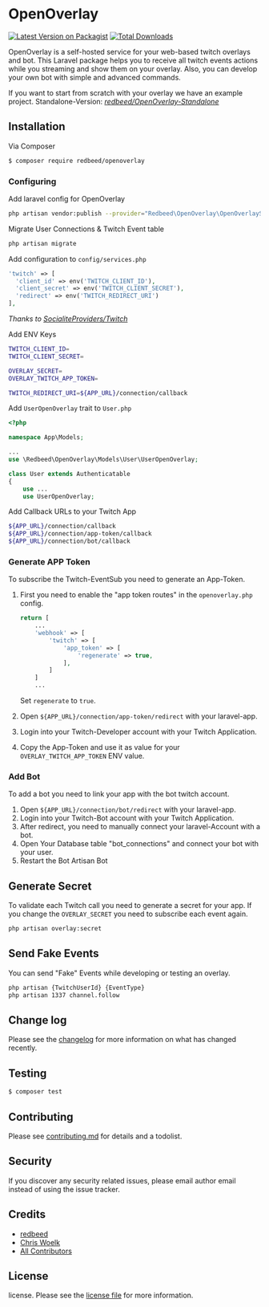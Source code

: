 # OpenOverlay

[![Latest Version on Packagist][ico-version]][link-packagist]
[![Total Downloads][ico-downloads]][link-downloads]

OpenOverlay is a self-hosted service for your web-based twitch overlays and bot.
This Laravel package helps you to receive all twitch events actions while you streaming and show them on your overlay.
Also, you can develop your own bot with simple and advanced commands.

If you want to start from scratch with your overlay we have an example project.
Standalone-Version: _[redbeed/OpenOverlay-Standalone][link-standalone]_

## Installation

Via Composer

``` bash
$ composer require redbeed/openoverlay
```

### Configuring

Add laravel config for OpenOverlay

``` bash
php artisan vendor:publish --provider="Redbeed\OpenOverlay\OpenOverlayServiceProvider"
```

Migrate User Connections & Twitch Event table

``` bash
php artisan migrate
```

Add configuration to `config/services.php`

```php
'twitch' => [    
  'client_id' => env('TWITCH_CLIENT_ID'),  
  'client_secret' => env('TWITCH_CLIENT_SECRET'),  
  'redirect' => env('TWITCH_REDIRECT_URI') 
],
```
_Thanks to [SocialiteProviders/Twitch][link-socialite]_

Add ENV Keys

``` bash
TWITCH_CLIENT_ID=
TWITCH_CLIENT_SECRET=

OVERLAY_SECRET=
OVERLAY_TWITCH_APP_TOKEN=

TWITCH_REDIRECT_URI=${APP_URL}/connection/callback
```

Add `UserOpenOverlay` trait to `User.php`

``` php
<?php

namespace App\Models;

...
use \Redbeed\OpenOverlay\Models\User\UserOpenOverlay;

class User extends Authenticatable
{
    use ...
    use UserOpenOverlay;
```

Add Callback URLs to your Twitch App

``` bash
${APP_URL}/connection/callback
${APP_URL}/connection/app-token/callback
${APP_URL}/connection/bot/callback
```

### Generate APP Token
To subscribe the Twitch-EventSub you need to generate an App-Token.

1. First you need to enable the "app token routes" in the `openoverlay.php` config.
    ``` php
    return [
        ...
        'webhook' => [
            'twitch' => [
                'app_token' => [
                    'regenerate' => true,
                ],
            ]
        ]
        ...
    ```

   Set `regenerate` to `true`.

2. Open `${APP_URL}/connection/app-token/redirect` with your laravel-app.
3. Login into your Twitch-Developer account with your Twitch Application.
4. Copy the App-Token and use it as value for your  `OVERLAY_TWITCH_APP_TOKEN` ENV value.

### Add Bot 
To add a bot you need to link your app with the bot twitch account.

1. Open `${APP_URL}/connection/bot/redirect` with your laravel-app.
2. Login into your Twitch-Bot account with your Twitch Application.
3. After redirect, you need to manually connect your laravel-Account with a bot.
4. Open Your Database table "bot_connections" and connect your bot with your user.
5. Restart the Bot Artisan Bot


## Generate Secret
To validate each Twitch call you need to generate a secret for your app.
If you change the `OVERLAY_SECRET` you need to subscribe each event again.

``` bash
php artisan overlay:secret
```

## Send Fake Events

You can send "Fake" Events while developing or testing an overlay.
``` bash
php artisan {TwitchUserId} {EventType}
php artisan 1337 channel.follow
```

## Change log

Please see the [changelog](changelog.md) for more information on what has changed recently.

## Testing

``` bash
$ composer test
```

## Contributing

Please see [contributing.md](contributing.md) for details and a todolist.

## Security

If you discover any security related issues, please email author email instead of using the issue tracker.

## Credits

- [redbeed][link-author]
- [Chris Woelk][link-author-chris]
- [All Contributors][link-contributors]

## License

license. Please see the [license file](license.md) for more information.

[ico-version]: https://img.shields.io/packagist/v/redbeed/openoverlay.svg?style=flat-square
[ico-downloads]: https://img.shields.io/packagist/dt/redbeed/openoverlay.svg?style=flat-square

[link-packagist]: https://packagist.org/packages/redbeed/openoverlay
[link-downloads]: https://packagist.org/packages/redbeed/openoverlay
[link-travis]: https://travis-ci.org/redbeed/openoverlay
[link-socialite]: https://github.com/SocialiteProviders/Twitch
[link-styleci]: https://styleci.io/repos/12345678
[link-author]: https://github.com/redbeed
[link-author-chris]: https://github.com/chris-redbeed
[link-contributors]: ../../contributors
[link-standalone]: https://github.com/redbeed/OpenOverlay-Standalone
